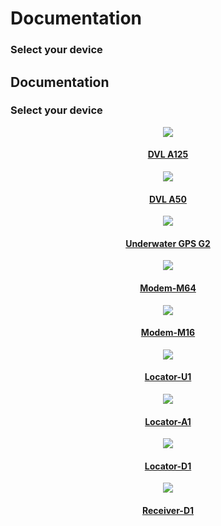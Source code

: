 # Documentation

### Select your device

<style>

.align {
    justify-content: center;
    text-align: center;
}

.md-typeset .img-fluid {
    max-width: 100%;
    height: auto;
}

</style>
<div class="md-content" data-md-component="content">
  <article class="md-content__inner md-typeset">
    <h1 id="documentation">Documentation</h1>
    <h3 id="select-your-device">Select your device</h3>
    <div class="grid align" >
      <div class="col-3 col-md-6 col-sm-12" >
        <a href="./dvl/dvl-a125/">
          <img class="img-fluid"
            src="https://waterlinked.com/web/image/product.product/221/image_512/%5BWL-21037-2-S-600%5D%20DVL%20A125%20%28Standard%2C%20600m%29"/><br />
          <h4>DVL A125</h4>
        </a>
      </div>
      <div class="col-3 col-md-6 col-sm-12" >
        <a href="./dvl/dvl-a50/">
          <img class="img-fluid"
            src="https://waterlinked.com/web/image/product.product/227/image_512/%5BWL-21035-3-S-300%5D%20DVL%20A50%20%28Standard%2C%20300m%29"/>
          <h4>DVL A50</h4>
        </a>
      </div>
      <div class="col-3 col-md-6 col-sm-12" >
        <a href="./underwater-gps/introduction/">
          <img class="img-fluid"
            src="https://waterlinked.com/web/image/product.product/152/image_512/%5BWL-11001-2-R100-U1-ANT%5D%20Underwater%20GPS%20G2%20Standard%20Kit%20%28100m%29"/><br />
          <h4>Underwater GPS G2</h4>
        </a>
      </div>
      <div class="col-3 col-md-6 col-sm-12">
        <a href="./modem-m64/modem-m64">
          <img class="img-fluid"
          src="https://waterlinked.com/web/image/product.product/125/image_512/%5BWL-21036-1%5D%20Modem%20M64"><br />
          <h4>Modem-M64</h4>
        </a>
        </div>
      <div class="col-3 col-md-6 col-sm-12">
        <a href="./modem-m16/modem-m16">
          <img class="img-fluid"
          src="https://waterlinked.com/web/image/product.product/240/image_1024/%5BWL-21048-1-S%5D%20Modem%20M16%20%28Standard%29?unique=f736508"><br />
          <h4>Modem-M16</h4>
        </a>
      </div>
      <div class="col-3 col-md-6 col-sm-12">
        <a href="./underwater-gps/locators/locator-u1/">
          <img class="img-fluid"
            src="https://waterlinked.com/web/image/product.product/122/image_512/%5BWL-21018-1%5D%20Locator%20U1"/><br />
          <h4>Locator-U1</h4>
        </a>
      </div>
      <div class="col-3 col-md-6 col-sm-12" >
        <a href="./underwater-gps/locators/locator-a1/">
          <img class="img-fluid"
            src="https://waterlinked.com/web/image/product.product/120/image_512/%5BWL-21009-1-N001%5D%20Locator%20A1"/><br />
          <h4>Locator-A1</h4>
        </a>
      </div>
      <div class="col-3 col-md-6 col-sm-12" >
        <a href="./underwater-gps/locators/locator-d1/">
          <img class="img-fluid"
            src="https://waterlinked.com/web/image/product.product/143/image_512/%5BWL-21016-1-B050%5D%20Locator%20D1%20%2850m%29"/><br />
          <h4>Locator-D1</h4>
        </a>
      </div>
      <div class="col-3 col-md-6 col-sm-12" >
        <a href="./underwater-gps/receiver-d1/">
          <img class="img-fluid"
            src="https://waterlinked.com/web/image/product.product/145/image_512/%5BWL-21005-4-010%5D%20Receiver%20D1%20%2810m%29"/><br />
          <h4>Receiver-D1</h4>
        </a>
      </div>
    </div>
  </article>
</div>
